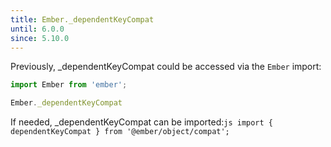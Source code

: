 ```yaml
---
title: Ember._dependentKeyCompat
until: 6.0.0
since: 5.10.0
---
```



Previously, _dependentKeyCompat could be accessed via the `Ember` import:
```js
import Ember from 'ember';

Ember._dependentKeyCompat
```

 If needed, _dependentKeyCompat can be imported:```js
import { dependentKeyCompat } from '@ember/object/compat';```

